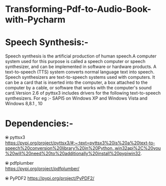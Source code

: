 # Transforming-Pdf-to-Audio-Book-with-Pycharm
 # Speech Synthesis:-
 Speech synthesis is the artificial production of human speech.A computer system used for this purpose is called a speech computer or speech synthesizer, and can be implemented in software or hardware products. A text-to-speech (TTS) system converts normal language text into speech. Speech synthesizers are text-to-speech systems used with computers. It can be a card that is inserted into the computer, a box attached to the computer by a cable, or software that works with the computer's sound card.Version 2.6 of pyttsx3 includes drivers for the following text-to-speech synthesizers. For eg :- SAPI5 on Windows XP and Windows Vista and Windows 8,8.1 , 10

# Dependencies:- 
  ⦿ pyttsx3   
   https://pypi.org/project/pyttsx3/#:~:text=pyttsx3%20is%20a%20text-to-speech%20conversion%20library%20in%20Python.,win32api%2C%20you%20will%20need%20to%20additionally%20install%20pypiwin32.
   
  ⦿ pdfplumber  
     https://pypi.org/project/pdfplumber/
     
  ⦿ PyPDF2 
    https://pypi.org/project/PyPDF2/
